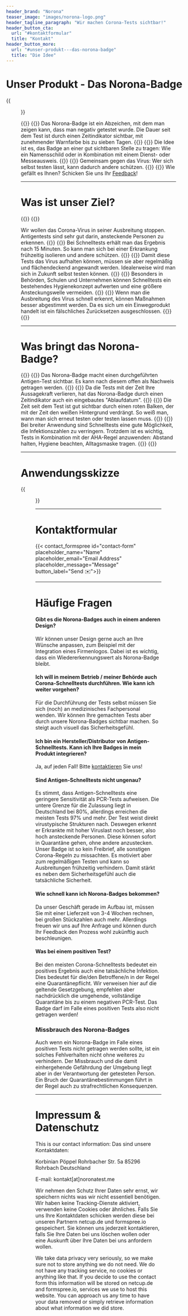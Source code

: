```yaml
---
header_brand: "Norona"
teaser_image: "images/norona-logo.png"
header_tagline_paragraph: "Wir machen Corona-Tests sichtbar!"
header_button_cta:
  url: "#kontaktformular"
  title: "Kontakt"
header_button_more:
  url: "#unser-produkt---das-norona-badge"
  title: "Die Idee"
---
```


# Unser Produkt - Das Norona-Badge

{{<figure id='prototype' src="images/norona-badge-photo-abmessungen-watermark-lowres.png" class="content-center">}}

{{<iconizedtextcontainer>}}
{{<iconizedtext user-check>}}
Das Norona-Badge ist ein Abzeichen, mit dem man zeigen kann, dass man negativ getestet wurde. Die Dauer seit dem Test ist durch einen Zeitindikator sichtbar, mit zunehmender Warnfarbe bis zu sieben Tagen.
{{</iconizedtext>}}
{{<iconizedtext users>}}
Die Idee ist es, das Badge an einer gut sichtbaren Stelle zu tragen: Wie ein Namensschild oder in Kombination mit einem Dienst- oder Messeausweis. 
{{</iconizedtext>}}
{{<iconizedtext share-2>}}
Gemeinsam gegen das Virus: Wer sich selbst testen lässt, kann dadurch andere schützen.
{{</iconizedtext>}}
{{</iconizedtextcontainer>}}
Wie gefällt es Ihnen? Schicken Sie uns Ihr [Feedback](#kontaktformular)!

---

# Was ist unser Ziel?

{{<iconizedtextcontainer>}}
{{<iconizedtext pipette>}}

Wir wollen das Corona-Virus in seiner Ausbreitung stoppen. Antigentests sind sehr gut darin, ansteckende Personen zu erkennen.
{{</iconizedtext>}}
{{<iconizedtext chevrons-right>}}
Bei Schnelltests erhält man das Ergebnis nach 15 Minuten. So kann man sich bei einer Erkrankung frühzeitig isolieren und andere schützen.
{{</iconizedtext>}}
{{<iconizedtext loader>}}
Damit diese Tests das Virus aufhalten können, müssen sie aber regelmäßig und flächendeckend angewandt werden. Idealerweise wird man sich in Zukunft selbst testen können.
{{</iconizedtext>}}
{{<iconizedtext briefcase>}}
Besonders in Behörden, Schulen und Unternehmen können Schnelltests ein bestehendes Hygienekonzept aufwerten und eine größere Ansteckungswelle vermeiden.
{{</iconizedtext>}}
{{<iconizedtext crosshair>}}
Wenn man die Ausbreitung des Virus schnell erkennt, können Maßnahmen besser abgestimmt werden. Da es sich um ein Einwegprodukt handelt ist ein fälschliches Zurücksetzen ausgeschlossen.
{{</iconizedtext>}}
{{</iconizedtextcontainer>}}

---

# Was bringt das Norona-Badge?

{{<iconizedtextcontainer>}}
{{<iconizedtext eye>}}
Das Norona-Badge macht einen durchgeführten Antigen-Test sichtbar. Es kann nach diesem offen als Nachweis getragen werden.
{{</iconizedtext>}}
{{<iconizedtext clock>}}
Da die Tests mit der Zeit Ihre Aussagekraft verlieren, hat das Norona-Badge durch einen Zeitindikator auch ein eingebautes "Ablaufdatum".
{{</iconizedtext>}}
{{<iconizedtext repeat>}}
Die Zeit seit dem Test ist gut sichtbar durch einen roten Balken, der mit der Zeit den weißen Hintergrund verdrängt. So weiß man, wann man sich erneut testen oder testen lassen muss.
{{</iconizedtext>}}
{{<iconizedtext mask>}}
Bei breiter Anwendung sind Schnelltests eine gute Möglichkeit, die Infektionszahlen zu verringern. Trotzdem ist es wichtig, Tests in Kombination mit der AHA-Regel anzuwenden: Abstand halten, Hygiene beachten, Alltagsmaske tragen.
{{</iconizedtext>}}
{{</iconizedtextcontainer>}}

---

# Anwendungsskizze


{{<figure id='erklaerung' src="images/ErklaerungNoronaTest2.png" class="w-full content-center">}}

---

# Kontaktformular

{{< contact_formspree id="contact-form" placeholder_name="Name" placeholder_email="Email Address" placeholder_message="Message" button_label="Send ✉️">}}

---

# Häufige Fragen

#### Gibt es die Norona-Badges auch in einem anderen Design?

Wir können unser Design gerne auch an Ihre Wünsche anpassen, zum Beispiel mit der Integration eines Firmenlogos. Dabei ist es wichtig, dass ein Wiedererkennungswert als Norona-Badge bleibt.

#### Ich will in meinem Betrieb / meiner Behörde auch Corona-Schnelltests durchführen. Wie kann ich weiter vorgehen?

Für die Durchführung der Tests selbst müssen Sie sich (noch) an medizinisches Fachpersonal wenden. Wir können Ihre gemachten Tests aber durch unsere Norona-Badges sichtbar machen. So steigt auch visuell das Sicherheitsgefühl.

#### Ich bin ein Hersteller/Distributor von Antigen-Schnelltests. Kann ich Ihre Badges in mein Produkt integrieren?

Ja, auf jeden Fall! Bitte [kontaktieren](#kontaktformular) Sie uns!

#### Sind Antigen-Schnelltests nicht ungenau?

Es stimmt, dass Antigen-Schnelltests eine geringere Sensitivität als PCR-Tests aufweisen. Die untere Grenze für die Zulassung liegt in Deutschland bei 80\%, allerdings erreichen die meisten Tests 97\% und mehr. Der Test weist direkt virustypische Strukturen nach. Deswegen erkennt er Erkrankte mit hoher Viruslast noch besser, also hoch ansteckende Personen. Diese können sofort in Quarantäne gehen, ohne andere anzustecken.
Unser Badge ist so kein Freibrief, alle sonstigen Corona-Regeln zu missachten.
Es motiviert aber zum regelmäßigen Testen und kann so Ausbreitungen frühzeitig verhindern. Damit stärkt es neben dem Sicherheitsgefühl auch die tatsächliche Sicherheit.

#### Wie schnell kann ich Norona-Badges bekommen?

Da unser Geschäft gerade im Aufbau ist, müssen Sie mit einer Lieferzeit von 3-4 Wochen rechnen, bei großen Stückzahlen auch mehr. Allerdings freuen wir uns auf Ihre Anfrage und können durch Ihr Feedback den Prozess wohl zukünftig auch beschleunigen.

#### Was bei einem positiven Test?

Bei den meisten Corona-Schnelltests bedeutet ein positives Ergebnis auch eine tatsächliche Infektion. Dies bedeutet für die/den Betroffene/n in der Regel eine Quarantänepflicht. Wir verweisen hier auf die geltende Gesetzgebung, empfehlen aber nachdrücklich die umgehende, vollständige Quarantäne bis zu einem negativen PCR-Test. Das Badge darf im Falle eines positiven Tests also nicht getragen werden!

### Missbrauch des Norona-Badges

Auch wenn ein Norona-Badge im Falle eines positiven Tests nicht getragen werden sollte, ist ein solches Fehlverhalten nicht ohne weiteres zu verhindern. Der Missbrauch und die damit einhergehende Gefährdung der Umgebung liegt aber in der Verantwortung der getesteten Person.
Ein Bruch der Quarantänebestimmungen führt in der Regel auch zu strafrechtlichen Konsequenzen.

---

# Impressum & Datenschutz

This is our contact information:
Das sind unsere Kontaktdaten:

Korbinian Pöppel
Rohrbacher Str. 5a
85296 Rohrbach
Deutschland

E-mail: kontakt[at]noronatest.me

Wir nehmen den Schutz Ihrer Daten sehr ernst, wir speichern nichts was wir nicht essentiell benötigen. Wir haben keine Tracking-Dienste aktiviert, verwenden keine Cookies oder ähnliches.
Falls Sie uns Ihre Kontaktdaten schicken werden diese bei unseren Partnern netcup.de und formspree.io gespeichert. Sie können uns jederzeit kontaktieren, falls Sie Ihre Daten bei uns löschen wollen oder eine Auskunft über Ihre Daten bei uns anfordern wollen.

We take data privacy very seriously, so we make sure not to store anything we do not need. We do not have any tracking service, no cookies or anything like that. If you decide to use the contact form this information will be stored on netcup.de and formspree.io, services we use to host this website. You can approach us any time to have your data removed or simply retrieve information about what information we did store.
